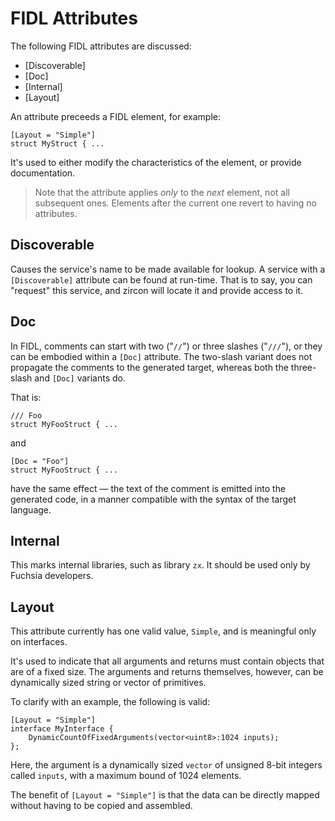 
# FIDL Attributes

The following FIDL attributes are discussed:

* [Discoverable]
* [Doc]
* [Internal]
* [Layout]

An attribute preceeds a FIDL element, for example:

```fidl
[Layout = "Simple"]
struct MyStruct { ...
```

It's used to either modify the characteristics of the element, or provide documentation.

> Note that the attribute applies *only* to the *next* element, not all subsequent ones.
> Elements after the current one revert to having no attributes.

## Discoverable

Causes the service's name to be made available for lookup.
A service with a `[Discoverable]` attribute can be found at run-time.
That is to say, you can "request" this service, and zircon will locate it and provide access to it.

## Doc

In FIDL, comments can start with two ("`//`") or three slashes ("`///`"), or they can be
embodied within a `[Doc]` attribute.
The two-slash variant does not propagate the comments to the generated target, whereas
both the three-slash and `[Doc]` variants do.

That is:

```fidl
/// Foo
struct MyFooStruct { ...
```

and

```fidl
[Doc = "Foo"]
struct MyFooStruct { ...
```

have the same effect &mdash; the text of the comment is
emitted into the generated code, in a manner compatible with the syntax of the target language.

## Internal

This marks internal libraries, such as library `zx`.
It should be used only by Fuchsia developers.

## Layout

This attribute currently has one valid value, `Simple`, and is meaningful only on interfaces.

It's used to indicate that all arguments and returns must contain objects that are of a fixed size.
The arguments and returns themselves, however, can be dynamically sized string or vector of primitives.

To clarify with an example, the following is valid:

```fidl
[Layout = "Simple"]
interface MyInterface {
    DynamicCountOfFixedArguments(vector<uint8>:1024 inputs);
};
```

Here, the argument is a dynamically sized `vector` of unsigned 8-bit integers called `inputs`, with a maximum bound of 1024 elements.

The benefit of `[Layout = "Simple"]` is that the data can be directly mapped without having to be copied and assembled.

